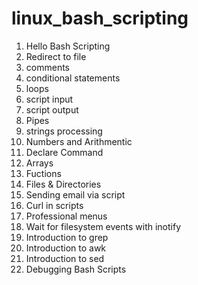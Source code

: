 # linux_bash_scripting
1. Hello Bash Scripting
2. Redirect to file
3. comments
4. conditional statements
5. loops
6. script input
7. script output
8. Pipes
9. strings processing
10. Numbers and Arithmentic
11. Declare Command
12. Arrays
13. Fuctions
14. Files & Directories
15. Sending email via script
16. Curl in scripts
17. Professional menus
18. Wait for filesystem events with inotify
19. Introduction to grep
20. Introduction to awk
21. Introduction to sed
22. Debugging Bash Scripts
 

